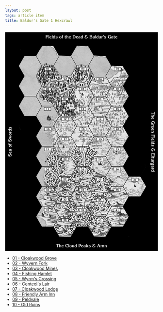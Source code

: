 ```yaml
---
layout: post
tags: article item
title: Baldur's Gate 1 Hexcrawl
---
```


<img align="center" width=600px src="/images/Hexes/BGHex_blank.png">

<div class="newspaper">
<ul>
<li> <a href="/pages/BaldurHex/01-CloakwoodGrove">01 - Cloakwood Grove</a></li>
<li> <a href="/pages/BaldurHex/02-WyvernFork">02 - Wyvern Fork</a></li>
<li> <a href="/pages/BaldurHex/03-CloakwoodMines">03 - Cloakwood Mines</a></li>
<li> <a href="/pages/BaldurHex/04-FishingHamlet">04 - Fishing Hamlet</a></li>
<li> <a href="/pages/BaldurHex/05-WyrmsCrossing">05 - Wyrm's Crossing</a></li>
<li> <a href="/pages/BaldurHex/06-CenteolsLair">06 - Centeol's Lair</a></li>
<li> <a href="/pages/BaldurHex/07-CloakwoodLodge">07 - Cloakwood Lodge</a></li>
<li> <a href="/pages/BaldurHex/08-FriendlyArm">08 - Friendly Arm Inn</a></li>
<li> <a href="/pages/BaldurHex/09-Peldvale">09 - Peldvale</a></li>
<li> <a href="/pages/BaldurHex/10-OldRuins">10 - Old Ruins</a></li>
</ul>
</div>
